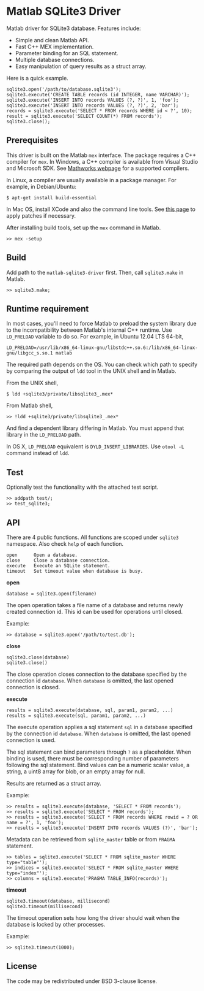 Matlab SQLite3 Driver
=====================

Matlab driver for SQLite3 database. Features include:

 * Simple and clean Matlab API.
 * Fast C++ MEX implementation.
 * Parameter binding for an SQL statement.
 * Multiple database connections.
 * Easy manipulation of query results as a struct array.

Here is a quick example.

    sqlite3.open('/path/to/database.sqlite3');
    sqlite3.execute('CREATE TABLE records (id INTEGER, name VARCHAR)');
    sqlite3.execute('INSERT INTO records VALUES (?, ?)', 1, 'foo');
    sqlite3.execute('INSERT INTO records VALUES (?, ?)', 2, 'bar');
    records = sqlite3.execute('SELECT * FROM records WHERE id < ?', 10);
    result = sqlite3.execute('SELECT COUNT(*) FROM records');
    sqlite3.close();

Prerequisites
-------------

This driver is built on the Matlab `mex` interface. The package requires a C++
compiler for `mex`. In Windows, a C++ compiler is available from Visual Studio
and Microsoft SDK. See
[Mathworks webpage](http://www.mathworks.com/support/compilers) for a supported
compilers.

In Linux, a compiler are usually available in a package manager. For example,
in Debian/Ubuntu:

    $ apt-get install build-essential

In Mac OS, install XCode and also the command line tools. See
[this page](http://www.mathworks.com/support/solutions/en/data/1-FR6LXJ/)
to apply patches if necessary.

After installing build tools, set up the `mex` command in Matlab.

    >> mex -setup

Build
-----

Add path to the `matlab-sqlite3-driver` first. Then, call `sqlite3.make` in
Matlab.

    >> sqlite3.make;

Runtime requirement
-------------------

In most cases, you'll need to force Matlab to preload the system library due
to the incompatibility between Matlab's internal C++ runtime. Use `LD_PRELOAD`
variable to do so. For example, in Ubuntu 12.04 LTS 64-bit,

    LD_PRELOAD=/usr/lib/x86_64-linux-gnu/libstdc++.so.6:/lib/x86_64-linux-gnu/libgcc_s.so.1 matlab

The required path depends on the OS. You can check which path to specify by
comparing the output of `ldd` tool in the UNIX shell and in Matlab.

From the UNIX shell,

    $ ldd +sqlite3/private/libsqlite3_.mex*

From Matlab shell,

    >> !ldd +sqlite3/private/libsqlite3_.mex*

And find a dependent library differing in Matlab. You must append that library
in the `LD_PRELOAD` path.

In OS X, `LD_PRELOAD` equivalent is `DYLD_INSERT_LIBRARIES`. Use `otool -L`
command instead of `ldd`.

Test
----

Optionally test the functionality with the attached test script.

    >> addpath test/;
    >> test_sqlite3;

API
---

There are 4 public functions. All functions are scoped under `sqlite3`
namespace. Also check `help` of each function.

    open      Open a database.
    close     Close a database connection.
    execute   Execute an SQLite statement.
    timeout   Set timeout value when database is busy.

__open__

    database = sqlite3.open(filename)

The open operation takes a file name of a database and returns newly created
connection id. This id can be used for operations until closed.

Example:

    >> database = sqlite3.open('/path/to/test.db');

__close__

    sqlite3.close(database)
    sqlite3.close()

The close operation closes connection to the database specified by the
connection id `database`. When `database` is omitted, the last opened
connection is closed.

__execute__

    results = sqlite3.execute(database, sql, param1, param2, ...)
    results = sqlite3.execute(sql, param1, param2, ...)

The execute operation applies a sql statement `sql` in a database specified
by the connection id `database`. When `database` is omitted, the last opened
connection is used.

The sql statement can bind parameters through `?` as a placeholder.
When binding is used, there must be corresponding number of parameters
following the sql statement. Bind values can be a numeric scalar value,
a string, a uint8 array for blob, or an empty array for null.

Results are returned as a struct array.

Example:

    >> results = sqlite3.execute(database, 'SELECT * FROM records');
    >> results = sqlite3.execute('SELECT * FROM records');
    >> results = sqlite3.execute('SELECT * FROM records WHERE rowid = ? OR name = ?', 1, 'foo');
    >> results = sqlite3.execute('INSERT INTO records VALUES (?)', 'bar');

Metadata can be retrieved from `sqlite_master` table or from `PRAGMA`
statement.

    >> tables = sqlite3.execute('SELECT * FROM sqlite_master WHERE type="table"');
    >> indices = sqlite3.execute('SELECT * FROM sqlite_master WHERE type="index"');
    >> columns = sqlite3.execute('PRAGMA TABLE_INFO(records)');

__timeout__

    sqlite3.timeout(database, millisecond)
    sqlite3.timeout(millisecond)

The timeout operation sets how long the driver should wait when the database
is locked by other processes.

Example:

    >> sqlite3.timeout(1000);

License
-------

The code may be redistributed under BSD 3-clause license.
